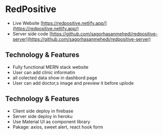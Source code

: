 # RedPositive

- Live Website [https://redpositive.netlify.app/](https://redpositive.netlify.app/)
- Server side code [https://github.com/sagorhasanmehedi/redpositive-server](https://github.com/sagorhasanmehedi/redpositive-server)

## Technology & Features

- Fully functional MERN stack website
- User can add clinic informatin
- all colected data show in dashbord page
- User can add doctor,s image and preview it before uplode

## Technology & Features

- Client side deploy in firebase
- Server side deploy in heroku
- Use Material UI as component library
- Pakage: axios, sweet alert, react hook form
